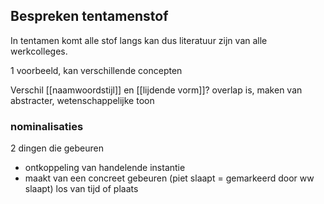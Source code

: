 ## Bespreken tentamenstof

In tentamen komt alle stof langs kan dus literatuur zijn van alle werkcolleges.

1 voorbeeld, kan verschillende concepten

Verschil [[naamwoordstijl]] en [[lijdende vorm]]?
overlap is, maken van abstracter, wetenschappelijke toon

### nominalisaties
2 dingen die gebeuren
- ontkoppeling van handelende instantie
- maakt van een concreet gebeuren (piet slaapt = gemarkeerd door ww slaapt) los van tijd of plaats